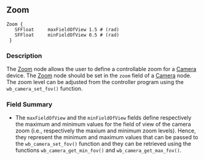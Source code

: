 ## Zoom

```
Zoom {
   SFFloat     maxFieldOfView 1.5 # (rad)
   SFFloat     minFieldOfView 0.5 # (rad)
 }
```

### Description

The [Zoom](#zoom) node allows the user to define a controllable zoom for a
[Camera](camera.md) device. The [Zoom](#zoom) node should be set in the `zoom`
field of a [Camera](camera.md) node. The zoom level can be adjusted from the
controller program using the `wb_camera_set_fov()` function.

### Field Summary

- The `maxFieldOfView` and the `minFieldOfView` fields define respectively the
maximum and minimum values for the field of view of the camera zoom (i.e.,
respectively the maxium and minimum zoom levels). Hence, they represent the
minimum and maximum values that can be passed to the `wb_camera_set_fov()`
function and they can be retrieved using the functions `wb_camera_get_min_fov()`
and `wb_camera_get_max_fov()`.
